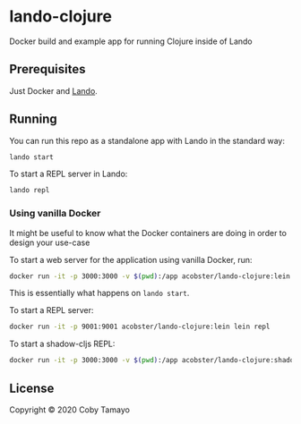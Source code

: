 # lando-clojure

Docker build and example app for running Clojure inside of Lando

## Prerequisites

Just Docker and [Lando](https://lando.dev).

## Running

You can run this repo as a standalone app with Lando in the standard way:

```sh
lando start
```

To start a REPL server in Lando:

```sh
lando repl
```

### Using vanilla Docker

It might be useful to know what the Docker containers are doing in order to design your use-case 

To start a web server for the application using vanilla Docker, run:

```sh
docker run -it -p 3000:3000 -v $(pwd):/app acobster/lando-clojure:lein lein ring server-headless
```

This is essentially what happens on `lando start`.

To start a REPL server:

```sh
docker run -it -p 9001:9001 acobster/lando-clojure:lein lein repl
```

To start a shadow-cljs REPL:

```sh
docker run -it -p 3000:3000 -v $(pwd):/app acobster/lando-clojure:shadow-cljs shadow-cljs cljs-repl dev
```

## License

Copyright © 2020 Coby Tamayo
